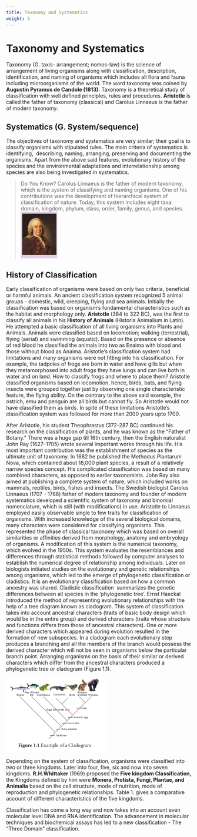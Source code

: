 ```yaml
---
title: Taxonomy and Systematics
weight: 3
---
```


# Taxonomy and Systematics

Taxonomy (G. taxis- arrangement; nomos-law) is the science of arrangement of living organisms along with classification, description, identification, and naming of organisms which includes all flora and fauna including microorganisms of the world. The word taxonomy was coined by **Augustin Pyramus de Candole (1813).** Taxonomy is a theoretical study of classification with well defined principles, rules and procedures. **Aristotle** is called the father of taxonomy (classical) and Carolus Linnaeus is the father of modern taxonomy.

## Systematics (G. System/sequence)

The objectives of taxonomy and systematics are very similar; their goal is to classify organisms with stipulated rules. The main criteria of systematics is identifying, ­ describing, naming, arranging, preserving and documenting the organisms. Apart from the above said features, evolutionary history of the species and the environmental adaptations and interrelationship among species are also being investigated in systematics.

>Do You Know?
Carolus Linnaeus is the father of modern taxonomy, which is the system of classifying and naming organisms. One of his contributions was the development of hierarchical system of classification of nature. Today, this system includes eight taxa: domain, kingdom, phylum, class, order, family, genus, and species.
![Buccal cavity](1.1.png "")

## History of Classification

Early classification of organisms were based on only two criteria, beneficial or harmful animals. An ancient classification system recognized 5 animal groups - domestic, wild, creeping, flying and sea animals. Initially the classification was based on organism’s fundamental characteristics such as the habitat and morphology only. **Aristotle** (384 to 322 BC), was the first to classify all animals in his **History of Animals** (Historia Animalium in Latin). He attempted a basic classification of all living organisms into Plants and Animals. Animals were classified based on locomotion; walking (terrestrial), flying (aerial) and swimming (aquatic). Based on the presence or absence of red blood he classified the animals into two as Enaima with blood and those without blood as Anaima. Aristotle’s classification system had limitations and many organisms were not fitting into his classification. For example, the tadpoles of frogs are born in water and have gills but when they metamorphosed into adult frogs they have lungs and can live both in water and on land. How to classify frogs and where to place them? Aristotle classified organisms based on locomotion, hence, birds, bats, and flying insects were grouped together just by observing one single characteristic feature, the flying ability. On the contrary to the above said example, the ostrich, emu and penguin are all birds but cannot fly. So Aristotle would not have classified them as birds. In spite of these limitations Aristotle’s classification system was followed for more than 2000 years upto 1700.

After Aristotle, his student Theophrastus (372-287 BC) continued his research on the classification of plants, and he was known as the “Father of Botany.” There was a huge gap till 16th century, then the English naturalist John Ray (1627–1705) wrote several important works through his life. His most important contribution was the establishment of species as the ultimate unit of taxonomy. In 1682 he published the Methodus Plantarum Nova, which contained about 18,000 plant species, a result of a relatively narrow species concept. His complicated classification was based on many combined characters, as opposed to earlier taxonomists. John Ray also aimed at publishing a complete system of nature, which included works on mammals, reptiles, birds, fishes and insects. The Swedish biologist Carolus Linnaeus (1707 - 1788) father of modern taxonomy and founder of modern systematics developed a scientific system of taxonomy and binomial nomenclature, which is still (with modifications) in use. Aristotle to Linnaeus employed easily observable single to few traits for classification of organisms. With increased knowledge of the several biological domains, many characters were considered for classifying organisms. This represented the phase of classical taxonomy which was based on overall similarities or affinities derived from morphology, anatomy and embryology of organisms. A modification of this system is the numerical taxonomy, which evolved in the 1950s. This system evaluates the resemblances and differences through statistical methods followed by computer analyses to establish the numerical degree of relationship among individuals. Later on biologists initiated studies on the evolutionary and genetic relationships among organisms, which led to the emerge of phylogenetic classification or ­cladistics. It is an evolutionary classification based on how a common ancestry was shared. Cladistic classification ­ summarizes the genetic differences between all species in the ‘phylogenetic tree’. Ernst Haeckal introduced the method of representing evolutionary relationships with the help of a tree diagram known as cladogram. This system of classification takes into account ancestral characters (traits of basic body design which would be in the entire group) and derived characters (traits whose structure and functions differs from those of ancestral characters). One or more derived characters which appeared during evolution resulted in the formation of new subspecies. In a cladogram each evolutionary step produces a branching and all the members of the branch would possess the derived character which will not be seen in organisms below the particular branch point. Arranging organisms on the basis of their similar or derived characters which differ from the ancestral characters produced a phylogenetic tree or cladogram (Figure 1.1).

![Alt text](1.2.png)


Depending on the system of classification, organisms were classified into two or three kingdoms. Later into four, five, six and now into seven kingdoms. **R.H.Whittaker** (1969) proposed the **Five kingdom Classification,** the Kingdoms defined by him were **Monera, Protista, Fungi, Plantae, and Animalia** based on the cell structure, mode of nutrition, mode of reproduction and phylogenetic relationships. Table 1. gives a comparative account of different characteristics of the five kingdoms. 

Classification has come a long way and now takes into an account even molecular level DNA and RNA identification. The advancement in molecular techniques and biochemical assays has led to a new classification - The “Three Domain” classification.
